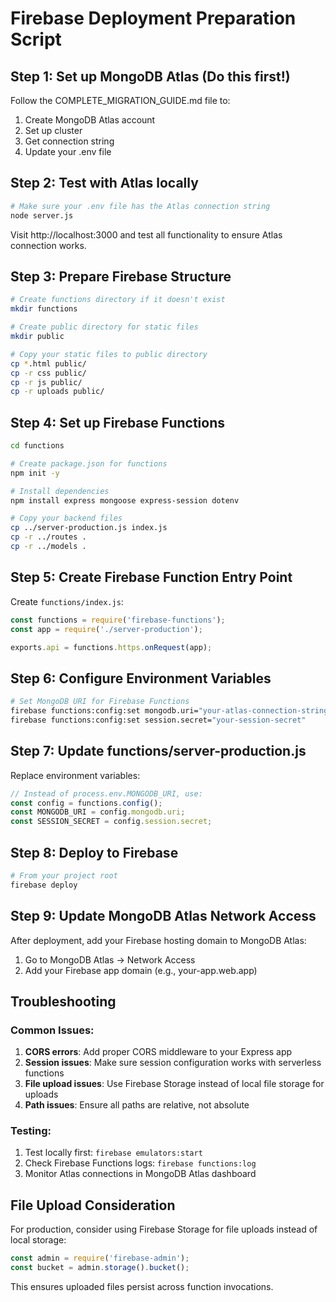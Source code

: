 # Firebase Deployment Preparation Script

## Step 1: Set up MongoDB Atlas (Do this first!)
Follow the COMPLETE_MIGRATION_GUIDE.md file to:
1. Create MongoDB Atlas account
2. Set up cluster
3. Get connection string
4. Update your .env file

## Step 2: Test with Atlas locally
```bash
# Make sure your .env file has the Atlas connection string
node server.js
```
Visit http://localhost:3000 and test all functionality to ensure Atlas connection works.

## Step 3: Prepare Firebase Structure
```bash
# Create functions directory if it doesn't exist
mkdir functions

# Create public directory for static files
mkdir public

# Copy your static files to public directory
cp *.html public/
cp -r css public/
cp -r js public/
cp -r uploads public/
```

## Step 4: Set up Firebase Functions
```bash
cd functions

# Create package.json for functions
npm init -y

# Install dependencies
npm install express mongoose express-session dotenv

# Copy your backend files
cp ../server-production.js index.js
cp -r ../routes .
cp -r ../models .
```

## Step 5: Create Firebase Function Entry Point
Create `functions/index.js`:
```javascript
const functions = require('firebase-functions');
const app = require('./server-production');

exports.api = functions.https.onRequest(app);
```

## Step 6: Configure Environment Variables
```bash
# Set MongoDB URI for Firebase Functions
firebase functions:config:set mongodb.uri="your-atlas-connection-string"
firebase functions:config:set session.secret="your-session-secret"
```

## Step 7: Update functions/server-production.js
Replace environment variables:
```javascript
// Instead of process.env.MONGODB_URI, use:
const config = functions.config();
const MONGODB_URI = config.mongodb.uri;
const SESSION_SECRET = config.session.secret;
```

## Step 8: Deploy to Firebase
```bash
# From your project root
firebase deploy
```

## Step 9: Update MongoDB Atlas Network Access
After deployment, add your Firebase hosting domain to MongoDB Atlas:
1. Go to MongoDB Atlas → Network Access
2. Add your Firebase app domain (e.g., your-app.web.app)

## Troubleshooting

### Common Issues:
1. **CORS errors**: Add proper CORS middleware to your Express app
2. **Session issues**: Make sure session configuration works with serverless functions
3. **File upload issues**: Use Firebase Storage instead of local file storage for uploads
4. **Path issues**: Ensure all paths are relative, not absolute

### Testing:
1. Test locally first: `firebase emulators:start`
2. Check Firebase Functions logs: `firebase functions:log`
3. Monitor Atlas connections in MongoDB Atlas dashboard

## File Upload Consideration
For production, consider using Firebase Storage for file uploads instead of local storage:
```javascript
const admin = require('firebase-admin');
const bucket = admin.storage().bucket();
```

This ensures uploaded files persist across function invocations.
